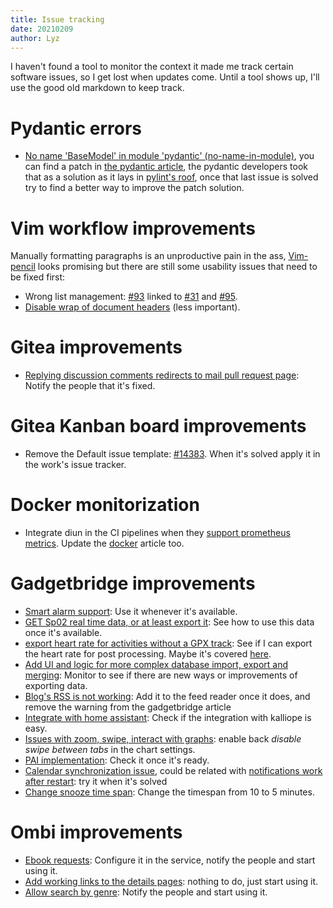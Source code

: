 ```yaml
---
title: Issue tracking
date: 20210209
author: Lyz
---
```


I haven't found a tool to monitor the context it made me track certain software
issues, so I get lost when updates come. Until a tool shows up, I'll use the
good old markdown to keep track.

# Pydantic errors

* [No name 'BaseModel' in module 'pydantic'
    (no-name-in-module)](https://github.com/samuelcolvin/pydantic/issues/1961#issuecomment-786674519),
    you can find a patch in [the pydantic article](pydantic.md#troubleshooting),
    the pydantic developers took that as a solution as it lays in [pylint's
    roof](https://github.com/PyCQA/pylint/issues/1524), once that last issue is
    solved try to find a better way to improve the patch solution.

# Vim workflow improvements

Manually formatting paragraphs is an unproductive pain in the ass,
[Vim-pencil](https://github.com/reedes/vim-pencil) looks promising but there are
still some usability issues that need to be fixed first:

* Wrong list management: [#93](https://github.com/reedes/vim-pencil/issues/93)
    linked to [#31](https://github.com/reedes/vim-pencil/issues/31) and
    [#95](https://github.com/reedes/vim-pencil/issues/95).
* [Disable wrap of document
    headers](https://github.com/reedes/vim-pencil/issues/92) (less important).

# Gitea improvements

* [Replying discussion comments redirects to mail pull request
    page](https://github.com/go-gitea/gitea/issues/14797): Notify the people
    that it's fixed.

# Gitea Kanban board improvements

* Remove the Default issue template:
    [#14383](https://github.com/go-gitea/gitea/issues/14383). When it's solved
    apply it in the work's issue tracker.

# Docker monitorization

* Integrate diun in the CI pipelines when they [support prometheus
    metrics](https://github.com/crazy-max/diun/issues/201). Update the
    [docker](docker.md) article too.

# Gadgetbridge improvements

* [Smart alarm
    support](https://codeberg.org/Freeyourgadget/Gadgetbridge/issues/1208): Use
    it whenever it's available.
* [GET Sp02 real time data, or at least export
    it](https://codeberg.org/Freeyourgadget/Gadgetbridge/issues/2164): See how
    to use this data once it's available.
* [export heart rate for activities without a GPX
    track](https://codeberg.org/Freeyourgadget/Gadgetbridge/issues/2049): See if
    I can export the heart rate for post processing. Maybe it's covered
    [here](https://codeberg.org/Freeyourgadget/Gadgetbridge/wiki/Huami-Heartrate-measurement).
* [Add UI and logic for more complex database import, export and
    merging](https://codeberg.org/Freeyourgadget/Gadgetbridge/issues/1841):
    Monitor to see if there are new ways or improvements of exporting data.
* [Blog's RSS is not
    working](https://codeberg.org/Freeyourgadget/Gadgetbridge/issues/2204): Add
    it to the feed reader once it does, and remove the warning from the
    gadgetbridge article
* [Integrate with home
    assistant](https://codeberg.org/Freeyourgadget/Gadgetbridge/issues/2198):
    Check if the integration with kalliope is easy.
* [Issues with zoom, swipe, interact with
    graphs](https://codeberg.org/Freeyourgadget/Gadgetbridge/issues/2111):
    enable back *disable swipe between tabs* in the chart settings.
* [PAI
    implementation](https://codeberg.org/Freeyourgadget/Gadgetbridge/issues/1905):
    Check it once it's ready.
* [Calendar synchronization
    issue](https://codeberg.org/Freeyourgadget/Gadgetbridge/issues/1866), could
    be related with [notifications work after
    restart](https://codeberg.org/Freeyourgadget/Gadgetbridge/issues/1721): try
    it when it's solved
* [Change snooze time
    span](https://codeberg.org/Freeyourgadget/Gadgetbridge/issues/2210): Change
    the timespan from 10 to 5 minutes.

# Ombi improvements

* [Ebook
    requests](https://features.ombi.io/suggestions/120488/implement-ebook-requests):
    Configure it in the service, notify the people and start using it.
* [Add working links to the details
    pages](https://ombifeatures.featureupvote.com/suggestions/162866/add-working-links-to-tmdb-in-the-details-page):
    nothing to do, just start using it.
* [Allow search by
    genre](https://features.ombi.io/suggestions/115149/search-by-genres): Notify
    the people and start using it.
